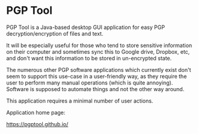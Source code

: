 # PGP Tool
PGP Tool is a Java-based desktop GUI application for easy PGP decryption/encryption of files and text.

It will be especially useful for those who tend to store sensitive information on their computer and sometimes sync this to Google drive, Dropbox, etc, and don't want this information to be stored in un-encrypted state.

The numerous other PGP software applications which currently exist don't seem to support this use-case in a user-friendly way, as they require the user to perform many manual operations (which is quite annoying). Software is supposed to automate things and not the other way around.

This application requires a minimal number of user actions.

Application home page:

https://pgptool.github.io/
